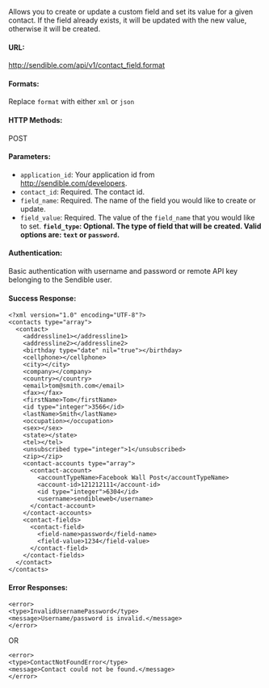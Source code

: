 Allows you to create or update a custom field and set its value for a given contact. If the field already exists, it will be updated with the new value, otherwise it will be created.

#### URL: ####
http://sendible.com/api/v1/contact_field.format

#### Formats: ####
Replace `format` with either `xml` or `json`

#### HTTP Methods: ####
POST

#### Parameters: ####
  * `application_id`: Your application id from http://sendible.com/developers.
  * `contact_id`: Required. The contact id.
  * `field_name`: Required. The name of the field you would like to create or update.
  * `field_value`: Required. The value of the `field_name` that you would like to set.
**`field_type`: Optional. The type of field that will be created. Valid options are: `text` or `password`.**


#### Authentication: ####
Basic authentication with username and password or remote API key belonging to the Sendible user.

#### Success Response: ####
```
<?xml version="1.0" encoding="UTF-8"?>
<contacts type="array"> 
  <contact> 
    <addressline1></addressline1> 
    <addressline2></addressline2> 
    <birthday type="date" nil="true"></birthday> 
    <cellphone></cellphone> 
    <city></city> 
    <company></company> 
    <country></country> 
    <email>tom@smith.com</email> 
    <fax></fax> 
    <firstName>Tom</firstName> 
    <id type="integer">3566</id> 
    <lastName>Smith</lastName> 
    <occupation></occupation> 
    <sex></sex> 
    <state></state> 
    <tel></tel> 
    <unsubscribed type="integer">1</unsubscribed> 
    <zip></zip> 
    <contact-accounts type="array"> 
      <contact-account> 
        <accountTypeName>Facebook Wall Post</accountTypeName> 
        <account-id>121212111</account-id> 
        <id type="integer">6304</id> 
        <username>sendibleweb</username> 
      </contact-account> 
    </contact-accounts>
    <contact-fields>
      <contact-field> 
        <field-name>password</field-name> 
        <field-value>1234</field-value> 
      </contact-field> 
    </contact-fields>
  </contact> 
</contacts> 
```

#### Error Responses: ####
```
<error>
<type>InvalidUsernamePassword</type>
<message>Username/password is invalid.</message>
</error>
```

OR

```
<error>
<type>ContactNotFoundError</type>
<message>Contact could not be found.</message>
</error>
```